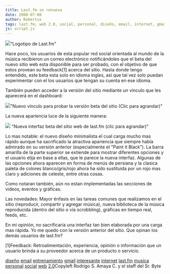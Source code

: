 ```yaml
---
title: Last.fm se renueva
date: 2008-07-08
author: Robertux
tags: last.fm, web 2.0, social, personal, diseño, email, internet, gmail, entrenamiento, interesante, musica
js: script.js
---
```


[![](http://bp2.blogger.com/_jH77WNrMVRA/SHOfk5NaIMI/AAAAAAAAA6w/vZ_33pGeHpU/s320/last-fm_audioscrobbler_logo.png)](http://bp2.blogger.com/_jH77WNrMVRA/SHOfk5NaIMI/AAAAAAAAA6w/vZ_33pGeHpU/s1600-h/last-fm_audioscrobbler_logo.png)"Logotipo de
      Last.fm"

Hace poco, los
      usuarios de esta popular red social orientada al mundo de la música recibieron un correo
      electrónico notificándoles que el beta del nuevo sitio web esta disponible para ser probado,
      con el objetivo de que estos provean su feedback[1] acerca del sitio. Hasta donde tengo
      entendido, este beta esta solo en idioma ingles, así que tal vez solo puedan experimentar con
      el los usuarios que tengan su cuenta en ese idioma.

También pueden
      acceder a la versión del sitio mediante un vínculo que les aparecerá en el dashboard:

[![](http://bp2.blogger.com/_jH77WNrMVRA/SHOnMbkIIVI/AAAAAAAAA7I/VKb6gc8hcPk/s400/PostImg5.png)](http://bp2.blogger.com/_jH77WNrMVRA/SHOnMbkIIVI/AAAAAAAAA7I/VKb6gc8hcPk/s1600-h/PostImg5.png)"Nuevo vínculo para probar
      la versión beta del sitio (Clic para agrandar)"

La nueva apariencia luce de la siguiente manera:

[![](http://bp3.blogger.com/_jH77WNrMVRA/SHOhLg6okPI/AAAAAAAAA64/XdnO9QxKxHY/s320/PostImg4.png)](http://bp3.blogger.com/_jH77WNrMVRA/SHOhLg6okPI/AAAAAAAAA64/XdnO9QxKxHY/s1600-h/PostImg4.png)
"Nueva
      interfaz beta del sitio web de last.fm (clic para agrandar)"

Lo mas notable: el nuevo diseño minimalista el cual carga mucho mas
      rápido aunque ha sacrificado la atractiva apariencia que siempre había admirado en su versión
      anterior (especialmente el "Paint it Black"). La barra amarilla de la parte superior se
      extiende para mostrar diferentes opciones y el usuario elija en base a ellas, que le parece la
      nueva interfaz. Algunas de las opciones ahora aparecen en forma de menús de persiana y la
      clasica paleta de colores blanco/gris/rojo ahora ha sido sustituida por un rojo mas claro y
      adiciones de celeste, entre otras cosas.

Como notaran también, aún no
      estan implementadas las secciones de videos, eventos y gráficas.

Las novedades: Mayor énfasis en las
      tareas comunes que realizamos en el sitio (reproducir, compartir y agregar música), nueva
      biblioteca de la música reproducida (dentro del sitio o vía scrobbling), gráficas en tiempo
      real, feeds, etc.

En mi opinión, no sacrificaría una interfaz tan bien
      elaborada por una carga mas rápida. Yo me quedo con la versión anterior del sitio. Que opinan
      los demás usuarios de last.fm?

[1]Feedback: Retroalimentación,
      experiencia, opinión o información que un usuario brinda a su proveedor acerca de un producto
      o servicio.

[diseño](http://www.blogalaxia.com/tags/diseno) [email](http://www.blogalaxia.com/tags/email) [entrenamiento](http://www.blogalaxia.com/tags/entrenamiento) [gmail](http://www.blogalaxia.com/tags/gmail) [interesante](http://www.blogalaxia.com/tags/interesante) [internet](http://www.blogalaxia.com/tags/internet) [last.fm](http://www.blogalaxia.com/tags/last.fm) [musica](http://www.blogalaxia.com/tags/musica) [personal](http://www.blogalaxia.com/tags/personal) [social](http://www.blogalaxia.com/tags/social) [web](http://www.blogalaxia.com/tags/web) [2.0](http://www.blogalaxia.com/tags/2.0)Copyleft Rodrigo S. Amaya C.
      y el staff del Sr. Byte